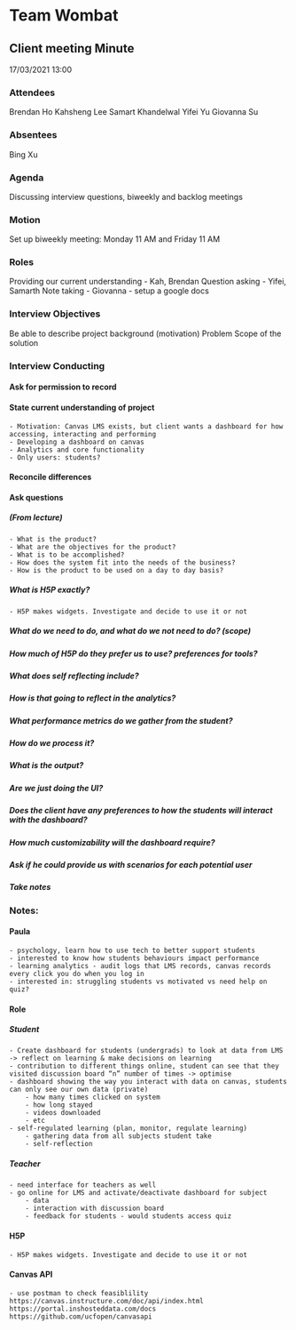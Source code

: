 # Team Wombat

## Client meeting Minute

17/03/2021 13:00

### Attendees

Brendan Ho
Kahsheng Lee
Samart Khandelwal
Yifei Yu
Giovanna Su

### Absentees
Bing Xu

### Agenda
Discussing interview questions, biweekly and backlog meetings

### Motion
Set up biweekly meeting: Monday 11 AM and Friday 11 AM

### Roles
Providing our current understanding - Kah, Brendan
Question asking - Yifei, Samarth
Note taking - Giovanna - setup a google docs

### Interview Objectives
Be able to describe project background (motivation)
Problem
Scope of the solution

### Interview Conducting
#### Ask for permission to record
#### State current understanding of project
	- Motivation: Canvas LMS exists, but client wants a dashboard for how accessing, interacting and performing
	- Developing a dashboard on canvas
	- Analytics and core functionality
	- Only users: students?
#### Reconcile differences

#### Ask questions

##### (From lecture)
	- What is the product?
	- What are the objectives for the product?
	- What is to be accomplished?
	- How does the system fit into the needs of the business?
	- How is the product to be used on a day to day basis?

##### What is H5P exactly?
	- H5P makes widgets. Investigate and decide to use it or not
##### What do we need to do, and what do we not need to do? (scope)
##### How much of H5P do they prefer us to use? preferences for tools?
##### What does self reflecting include? 
##### How is that going to reflect in the analytics? 
##### What performance metrics do we gather from the student? 
##### How do we process it?
##### What is the output?
##### Are we just doing the UI?
##### Does the client have any preferences to how the students will interact with the dashboard?
##### How much customizability will the dashboard require?
##### Ask if he could provide us with scenarios for each potential user
##### Take notes


### Notes:
#### Paula
	- psychology, learn how to use tech to better support students
	- interested to know how students behaviours impact performance
	- learning analytics - audit logs that LMS records, canvas records every click you do when you log in
	- interested in: struggling students vs motivated vs need help on quiz?
#### Role

##### Student
	- Create dashboard for students (undergrads) to look at data from LMS -> reflect on learning & make decisions on learning
	- contribution to different things online, student can see that they visited discussion board “n” number of times -> optimise
	- dashboard showing the way you interact with data on canvas, students can only see our own data (private)
		- how many times clicked on system
		- how long stayed
		- videos downloaded
		- etc
	- self-regulated learning (plan, monitor, regulate learning)
		- gathering data from all subjects student take
		- self-reflection

##### Teacher
	- need interface for teachers as well
	- go online for LMS and activate/deactivate dashboard for subject
		- data
		- interaction with discussion board
		- feedback for students - would students access quiz

#### H5P
	- H5P makes widgets. Investigate and decide to use it or not

#### Canvas API
	- use postman to check feasiblility
	https://canvas.instructure.com/doc/api/index.html 
	https://portal.inshosteddata.com/docs 
	https://github.com/ucfopen/canvasapi 




